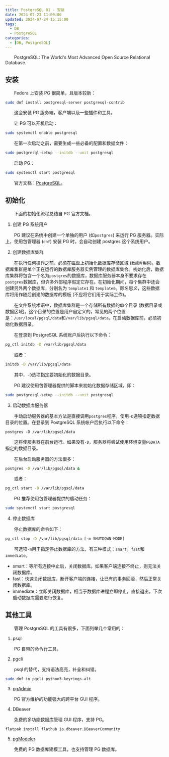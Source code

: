 ```yaml
---
title: PostgreSQL 01 - 安装
date: 2024-07-23 11:00:00
updated: 2024-07-24 15:15:00
tags:
  - DB
  - PostgreSQL
categories:
  - [DB, PostgreSQL]
---
```


&emsp;&emsp;PostgreSQL: The World\'s Most Advanced Open Source Relational Database.

<!-- more -->

## 安装

&emsp;&emsp;Fedora 上安装 PG 很简单，且版本较新：

```bash
sudo dnf install postgresql-server postgresql-contrib
```

&emsp;&emsp;这会安装 PG 服务端，客户端以及一些插件和工具。

&emsp;&emsp;让 PG 可以开机启动：

```bash
sudo systemctl enable postgresql
```

&emsp;&emsp;在第一次启动之前，需要生成一些必备的配置和数据文件：

```bash
sudo postgresql-setup --initdb --unit postgresql
```

&emsp;&emsp;启动 PG：
```bash
sudo systemctl start postgresql
```

&emsp;&emsp;官方文档：[PostgreSQL](https://docs.fedoraproject.org/en-US/quick-docs/postgresql/)。

## 初始化

&emsp;&emsp;下面的初始化流程总结自 PG 官方文档。

1. 创建 PG 系统用户

&emsp;&emsp;PG 建议在系统中创建一个单独的用户 (如`postgres`) 来运行 PG 服务器。实际上，使用包管理器 (`dnf`) 安装 PG 时，会自动创建 postgres 这个系统用户。

2. 创建数据库集群

&emsp;&emsp;在执行任何操作之前，必须在磁盘上初始化数据库存储区域 (`数据库集群`)。数据库集群是单个正在运行的数据库服务器实例管理的数据库集合。初始化后，数据库集群将包含一个名为`postgres`的数据库，数据库服务器本身不要求存在`postgres`数据库，但许多外部程序假定它存在。在初始化期间，每个集群中还会创建另外两个数据库，分别名为 `template1` 和 `template0`。顾名思义，这些数据库将用作随后创建的数据库的模板 (不应将它们用于实际工作)。

&emsp;&emsp;在文件系统术语中，数据库集群是一个存储所有数据的单个目录 (数据目录或数据区域)。这个目录的位置是用户自定义的，常见的两个位置是：`/usr/local/pgsql/data`和`/var/lib/pgsql/data`。在启动数据库前，必须初始化数据目录。

&emsp;&emsp;在登录到 PostgreSQL 系统账户后执行以下命令：

```bash
pg_ctl initdb -D /var/lib/pgsql/data
```

&emsp;&emsp;或者：

```bash
initdb -D /var/lib/pgsql/data
```

&emsp;&emsp;其中，`-D`选项指定要初始化的数据目录。

&emsp;&emsp;PG 建议使用包管理器提供的脚本来初始化数据存储区域，即：

```bash
sudo postgresql-setup --initdb --unit postgresql
```

3. 启动数据库服务器

&emsp;&emsp;手动启动服务器的基本方法是直接调用`postgres`程序，使用`-D`选项指定数据目录的位置。在登录到 PostgreSQL 系统帐户后执行以下命令：

```
postgres -D /var/lib/pgsql/data
```

&emsp;&emsp;这将使服务器在前台运行。如果没有`-D`，服务器将尝试使用环境变量`PGDATA`指定的数据目录。

&emsp;&emsp;在后台启动服务器的方法很多：

```bash
postgres -D /var/lib/pgsql/data &
```

&emsp;&emsp;或者：

```bash
pg_ctl start -D /var/lib/pgsql/data
```

&emsp;&emsp;PG 推荐使用包管理器提供的启动任务：

```bash
sudo systemctl start postgresql
```

4. 停止数据库

&emsp;&emsp;停止数据库的命令如下：

```bash
pg_ctl stop -D /var/lib/pgsql/data [-m SHUTDOWN-MODE]
```

&emsp;&emsp;可选项`-m`用于指定停止数据库的方法，有三种模式：`smart`，`fast`和`immediate`。

- smart：等所有连接中止后，关闭数据库。如果客户端连接不终止，则无法关闭数据库。
- fast：快速关闭数据库，断开客户端的连接，让已有的事务回滚，然后正常关闭数据库。
- immediate：立即关闭数据库，相当于数据库进程立即停止，直接退出，下次启动数据库需要进行恢复。

## 其他工具

&emsp;&emsp;管理 PostgreSQL 的工具有很多，下面列举几个常用的：

1. psql

&emsp;&emsp;PG 自带的命令行工具。

2. pgcli

&emsp;&emsp;psql 的替代，支持语法高亮，补全和纠错。

```bash
sudo dnf in pgcli python3-keyrings-alt
```

3. [pgAdmin](https://www.pgadmin.org/)

&emsp;&emsp;PG 官方维护的功能强大的跨平台 GUI 程序。

4. DBeaver

&emsp;&emsp;免费的多功能数据库管理 GUI 程序，支持 PG。

```bash
flatpak install flathub io.dbeaver.DBeaverCommunity
```

5. [pgModeler](https://pgmodeler.io/)

&emsp;&emsp;免费的 PG 数据库建模工具，也支持管理 PG 数据库。

